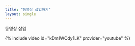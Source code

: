 ```yaml
---
title: "동영상 삽입하기"
layout: single
---
```


동영상 삽입  

{% include video id="kDm1WCdy1LK" provider="youtube" %}
